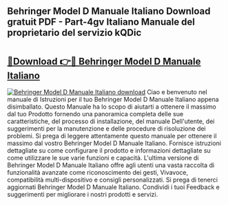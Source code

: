 ## Behringer Model D Manuale Italiano Download gratuit PDF - Part-4gv Italiano Manuale del proprietario del servizio kQDic

# <h2><a href="http://dfd640.blite.top/?on=Behringer+Model+D+Manuale+Italiano">🔗Download 👉🔴 Behringer Model D Manuale Italiano</a></h2>

[![Behringer Model D Manuale Italiano download](https://i.imgur.com/lujVjoI.png)](http://dfd640.blite.top/?on=Behringer+Model+D+Manuale+Italiano)
Ciao e benvenuto nel manuale di Istruzioni per il tuo Behringer Model D Manuale Italiano appena disimballato. Questo Manuale ha lo scopo di aiutarti a ottenere il massimo dal tuo Prodotto fornendo una panoramica completa delle sue caratteristiche, del processo di installazione, del manuale Dell'utente, dei suggerimenti per la manutenzione e delle procedure di risoluzione dei problemi. Si prega di leggere attentamente questo manuale per ottenere il massimo dal vostro Behringer Model D Manuale Italiano. Fornisce istruzioni dettagliate su come configurare il prodotto e informazioni dettagliate su come utilizzare le sue varie funzioni e capacità. L'ultima versione di Behringer Model D Manuale Italiano offre agli utenti una vasta raccolta di funzionalità avanzate come riconoscimento dei gesti, Vivavoce, compatibilità multi-dispositivo e consigli personalizzati. Si prega di tenerci aggiornati Behringer Model D Manuale Italiano. Condividi i tuoi Feedback e suggerimenti per migliorare i nostri prodotti e servizi.
